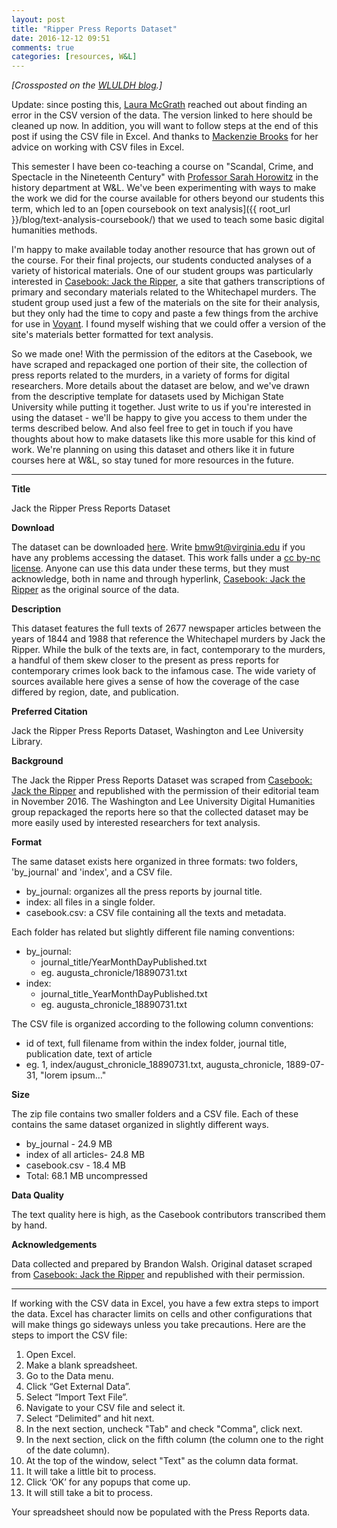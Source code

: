 ```yaml
---
layout: post
title: "Ripper Press Reports Dataset"
date: 2016-12-12 09:51
comments: true
categories: [resources, W&L]
---
```

*[Crossposted on the [WLULDH blog](https://digitalhumanities.wlu.edu/blog/2016/12/12/ripper-dataset/).]*

Update: since posting this, [Laura McGrath](http://laurabmcgrath.com/) reached out about finding an error in the CSV version of the data. The version linked to here should be cleaned up now. In addition, you will want to follow steps at the end of this post if using the CSV file in Excel. And thanks to [Mackenzie Brooks](https://digitalhumanities.wlu.edu/blog/author/mackenzie-brooks/) for her advice on working with CSV files in Excel.

This semester I have been co-teaching a course on "Scandal, Crime, and Spectacle in the Nineteenth Century" with [Professor Sarah Horowitz](https://www.wlu.edu/directory/profile?ID=x2047) in the history department at W&L. We've been experimenting with ways to make the work we did for the course available for others beyond our students this term, which led to an [open coursebook on text analysis]({{ root_url }}/blog/text-analysis-coursebook/) that we used to teach some basic digital humanities methods.

I'm happy to make available today another resource that has grown out of the course. For their final projects, our students conducted analyses of a variety of historical materials. One of our student groups was particularly interested in [Casebook: Jack the Ripper](http://casebook.org/press_reports/), a site that gathers transcriptions of primary and secondary materials related to the Whitechapel murders. The student group used just a few of the materials on the site for their analysis, but they only had the time to copy and paste a few things from the archive for use in [Voyant](http://voyant-tools.org/). I found myself wishing that we could offer a version of the site's materials better formatted for text analysis.

So we made one! With the permission of the editors at the Casebook, we have scraped and repackaged one portion of their site, the collection of press reports related to the murders, in a variety of forms for digital researchers. More details about the dataset are below, and we've drawn from the descriptive template for datasets used by Michigan State University while putting it together. Just write to us if you're interested in using the dataset - we'll be happy to give you access to them under the terms described below. And also feel free to get in touch if you have thoughts about how to make datasets like this more usable for this kind of work. We're planning on using this dataset and others like it in future courses here at W&L, so stay tuned for more resources in the future.

---

**Title**

Jack the Ripper Press Reports Dataset

**Download**

The dataset can be downloaded [here](https://doi.org/10.18130/V3/0UBASF). Write bmw9t@virginia.edu if you have any problems accessing the dataset. This work falls under a [cc by-nc license](https://creativecommons.org/licenses/by-nc/2.0/). Anyone can use this data under these terms, but they must acknowledge, both in name and through hyperlink, [Casebook: Jack the Ripper](http://casebook.org/press_reports/) as the original source of the data.

**Description**

This dataset features the full texts of 2677 newspaper articles between the years of 1844 and 1988 that reference the Whitechapel murders by Jack the Ripper. While the bulk of the texts are, in fact, contemporary to the murders, a handful of them skew closer to the present as press reports for contemporary crimes look back to the infamous case. The wide variety of sources available here gives a sense of how the coverage of the case differed by region, date, and publication.

**Preferred Citation**

Jack the Ripper Press Reports Dataset, Washington and Lee University Library.

**Background**

The Jack the Ripper Press Reports Dataset was scraped from [Casebook: Jack the Ripper](https://casebook.org/) and republished with the permission of their editorial team in November 2016. The Washington and Lee University Digital Humanities group repackaged the reports here so that the collected dataset may be more easily used by interested researchers for text analysis.

**Format**

The same dataset exists here organized in three formats: two folders, 'by_journal' and 'index', and a CSV file.

* by_journal: organizes all the press reports by journal title.
* index: all files in a single folder.
* casebook.csv: a CSV file containing all the texts and metadata.

Each folder has related but slightly different file naming conventions:

* by_journal:
    * journal_title/YearMonthDayPublished.txt
    * eg. augusta_chronicle/18890731.txt
* index:
    * journal_title_YearMonthDayPublished.txt
    * eg. augusta_chronicle_18890731.txt

The CSV file is organized according to the following column conventions:

* id of text, full filename from within the index folder, journal title, publication date, text of article
* eg. 1, index/august_chronicle_18890731.txt, augusta_chronicle, 1889-07-31, "lorem ipsum…"

**Size**

The zip file contains two smaller folders and a CSV file. Each of these contains the same dataset organized in slightly different ways.

* by_journal - 24.9 MB
* index of all articles- 24.8 MB
* casebook.csv - 18.4 MB
* Total: 68.1 MB uncompressed

**Data Quality**

The text quality here is high, as the Casebook contributors transcribed them by hand.

**Acknowledgements**

Data collected and prepared by Brandon Walsh. Original dataset scraped from [Casebook: Jack the Ripper](http://casebook.org/press_reports/) and republished with their permission.

---

If working with the CSV data in Excel, you have a few extra steps to import the data. Excel has character limits on cells and other configurations that will make things go sideways unless you take precautions. Here are the steps to import the CSV file:

1. Open Excel.
2. Make a blank spreadsheet.
3. Go to the Data menu.
4. Click “Get External Data”.
5. Select “Import Text File”.
6. Navigate to your CSV file and select it.
7. Select “Delimited” and hit next.
8. In the next section, uncheck "Tab" and check "Comma", click next.
9. In the next section, click on the fifth column (the column one to the right of the date column).
10. At the top of the window, select "Text" as the column data format.
11. It will take a little bit to process.
12. Click ‘OK’ for any popups that come up.
13. It will still take a bit to process.

Your spreadsheet should now be populated with the Press Reports data.
